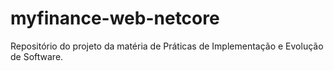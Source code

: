 # myfinance-web-netcore
Repositório do projeto da matéria de Práticas de Implementação e Evolução de Software.
